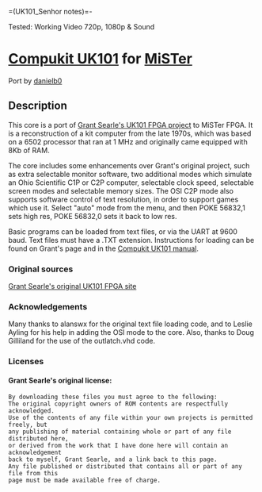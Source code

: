 =(UK101_Senhor notes)=-

Tested: Working Video 720p, 1080p & Sound

# [Compukit UK101](https://en.wikipedia.org/wiki/Compukit_UK101) for [MiSTer](https://github.com/MiSTer-devel/Main_MiSTer/wiki)

Port by [danielb0](https://github.com/danielb0)

## Description

This core is a port of [Grant Searle's UK101 FPGA project](http://searle.x10host.com/uk101FPGA/index.html) to MiSTer FPGA. It is a reconstruction of a kit computer from the late 1970s, which was based on a 6502 processor that ran at 1 MHz and originally came equipped with 8Kb of RAM.

The core includes some enhancements over Grant's original project, such as extra selectable monitor software, two additional modes which simulate an Ohio Scientific C1P or C2P computer, selectable clock speed, selectable screen modes and selectable memory sizes. The OSI C2P mode also supports software control of text resolution, in order to support games which use it. Select "auto" mode from the menu, and then POKE 56832,1 sets high res, POKE 56832,0 sets it back to low res.

Basic programs can be loaded from text files, or via the UART at 9600 baud. Text files must have a .TXT extension. Instructions for loading can be found on Grant's page and in the [Compukit UK101 manual](http://uk101.sourceforge.net/docs/pdf/manual.pdf).

### Original sources

[Grant Searle's original UK101 FPGA site](http://searle.x10host.com/uk101FPGA/index.html)

### Acknowledgements
Many thanks to alanswx for the original text file loading code, and to Leslie Ayling for his help in adding the OSI mode to the core. Also, thanks to Doug Gilliland for the use of the outlatch.vhd code.

### Licenses 

#### Grant Searle's original license:
```
By downloading these files you must agree to the following:
The original copyright owners of ROM contents are respectfully acknowledged.
Use of the contents of any file within your own projects is permitted freely, but
any publishing of material containing whole or part of any file distributed here, 
or derived from the work that I have done here will contain an acknowledgement
back to myself, Grant Searle, and a link back to this page.
Any file published or distributed that contains all or part of any file from this 
page must be made available free of charge.
```


